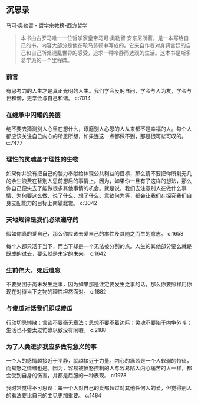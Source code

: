 ## 沉思录

马可·奥勒留  -  哲学宗教榜-西方哲学

> 本书由古罗马唯一一位哲学家皇帝马可·奥勒留·安东尼所著，是一本写给自己的书，内容大部分是他在鞍马劳顿中写成的。它来自作者对身羁宫廷的自己和自己所处混乱世界的感受，追求一种冷静而达观的生活。这本书是斯多葛学派的一个里程碑。

### 前言

有思考力的人生才是真正光明的人生。我们学会反躬自问，学会与人为友，学会与世和谐，更学会与自己和谐。 c:7014

### 在继承中闪耀的美德

绝不要去猜测别人心里在想什么，琢磨别人心思的人从来都不是幸福的人。每个人都应该关注自己内心的所思所想，如果连这一点都做不到，那是很可悲可叹的。 c:7477

### 理性的灵魂基于理性的生物

如果你并没有把自己的脑力奉献给体现公共利益的目标，那么请不要把你所剩无几的余生浪费在替别人思前想后的事情上。因为，如果你一旦有了这样的想法，那么你自己便失去了能做很多其他事情的机会。就是说，我们去注意别人在做什么事情、为何要这么做、说了什么、想了什么、意欲何为等，都会让我们在探究我们自身支配能力的目标上南辕北辙。 c:3042

### 天地规律是我们必须遵守的

假如你真的爱自己，那么你应该去爱自己的本性及其随之而生的意志。 c:1658

每个人都只活于当下，而当下却是一个无法被分割的点。人生的其他部分要么就是既成的过去，要么就是未定的未来。 c:1642

### 生前伟大，死后遗忘

不要受困于尚未发生之事，因为如果那是注定要发生之事的话，那么你要照样用你现在对待当下之物的理性坦然面对。 c:1882

### 与傻瓜对话我们即成傻瓜

行动切忌懒散；言谈不要毫无章法；思想不要不着边际；灵魂不要陷于内争外斗；生活也不要太过忙碌以致没有闲暇。 c:2188

### 为了人类进步我应多做有意义的事

一个人的感情越接近于平静，就越接近于力量。内心的痛苦是一个人软弱的特征，而易怒之情绪也是。因为，容易被愤怒控制的人与容易陷入内心痛苦的人一样，都会受到自身的伤害，并都是屈服的一种表现。 c:1978

我时常觉得不可思议：每一个人对自己的爱都超过对其他任何人的爱，但觉得别人的看法要比自己的主见更加重要。 c:1484
